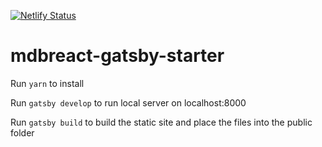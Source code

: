 [![Netlify Status](https://api.netlify.com/api/v1/badges/dc0b0a2f-13bf-41b0-9eb5-0cf92458e342/deploy-status)](https://app.netlify.com/sites/gatsbystartermdb/deploys)

# mdbreact-gatsby-starter

Run `yarn` to install

Run `gatsby develop` to run local server on localhost:8000

Run `gatsby build` to build the static site and place the files into the public folder
